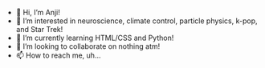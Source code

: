 - 👋 Hi, I’m Anji!
- 👀 I’m interested in neuroscience, climate control, particle physics, k-pop, and Star Trek!
- 🌱 I’m currently learning HTML/CSS and Python!
- 💞️ I’m looking to collaborate on nothing atm!
- 📫 How to reach me, uh...

<!---
RhubarbMayor51/RhubarbMayor51 is a ✨ special ✨ repository because its `README.md` (this file) appears on your GitHub profile.
You can click the Preview link to take a look at your changes.
--->
